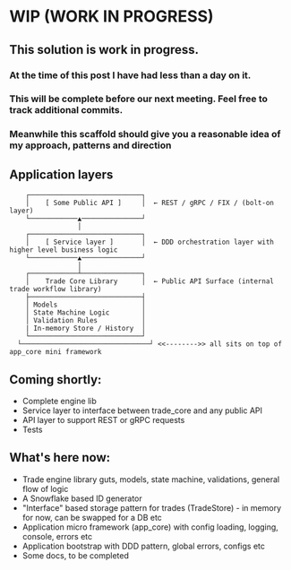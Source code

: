 # WIP (WORK IN PROGRESS)

## This solution is work in progress. 

### At the time of this post I have had less than a day on it.

### This will be complete before our next meeting. Feel free to track additional commits.

### Meanwhile this scaffold should give you a reasonable idea of my approach, patterns and direction

## Application layers
```text
    ┌────────────────────────────┐
    │    [ Some Public API ]     │  ← REST / gRPC / FIX / (bolt-on layer)
    └────────────▲───────────────┘
                 │
    ┌────────────────────────────┐
    │    [ Service layer ]       │  ← DDD orchestration layer with higher level business logic
    └────────────▲───────────────┘
                 │         
    ┌────────────┴───────────────┐
    │    Trade Core Library      │  ← Public API Surface (internal trade workflow library)
    ├────────────────────────────┤
    │ Models                     │
    │ State Machine Logic        │
    │ Validation Rules           │
    | In-memory Store / History  │
    └────────────────────────────┘
  └────────────────────────────────┘ <<-------->> all sits on top of app_core mini framework        
```


## Coming shortly:
 - Complete engine lib
 - Service layer to interface between trade_core and any public API
 - API layer to support REST or gRPC requests
 - Tests

## What's here now:
- Trade engine library guts, models, state machine, validations, general flow of logic
- A Snowflake based ID generator
- "Interface" based storage pattern for trades (TradeStore) - in memory for now, can be swapped for a DB etc
- Application micro framework (app_core) with config loading, logging, console, errors etc
- Application bootstrap with DDD pattern, global errors, configs etc
- Some docs, to be completed


